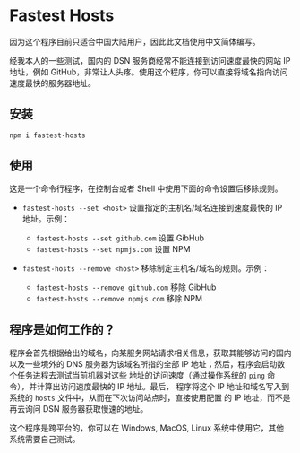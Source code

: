 # Fastest Hosts

因为这个程序目前只适合中国大陆用户，因此此文档使用中文简体编写。

经我本人的一些测试，国内的 DSN 服务商经常不能连接到访问速度最快的网站 IP地址，例如 
GitHub，非常让人头疼。使用这个程序，你可以直接将域名指向访问速度最快的服务器地址。

## 安装

```sh
npm i fastest-hosts
```

## 使用

这是一个命令行程序，在控制台或者 Shell 中使用下面的命令设置后移除规则。

- `fastest-hosts --set <host>` 设置指定的主机名/域名连接到速度最快的 IP 地址。示例：
    - `fastest-hosts --set github.com` 设置 GibHub
    - `fastest-hosts --set npmjs.com` 设置 NPM

- `fastest-hosts --remove <host>` 移除制定主机名/域名的规则。示例：
    - `fastest-hosts --remove github.com` 移除 GibHub
    - `fastest-hosts --remove npmjs.com` 移除 NPM

## 程序是如何工作的？

程序会首先根据给出的域名，向某服务网站请求相关信息，获取其能够访问的国内以及一些境外的
DNS 服务器为该域名所指的全部 IP 地址；然后，程序会启动数个任务进程去测试当前机器对这些
地址的访问速度（通过操作系统的 `ping` 命令），并计算出访问速度最快的 IP 地址。最后，
程序将这个 IP 地址和域名写入到系统的 `hosts` 文件中，从而在下次访问站点时，直接使用配置
的 IP 地址，而不是再去询问 DSN 服务器获取慢速的地址。

这个程序是跨平台的，你可以在 Windows, MacOS, Linux 系统中使用它，其他系统需要自己测试。